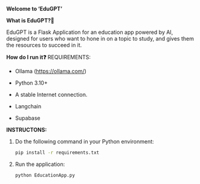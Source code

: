 **Welcome to ‘EduGPT’**

**What is EduGPT?🔗**

EduGPT is a Flask Application for an education app powered by AI, designed for users who want to hone in on a topic to study, and gives them the resources to succeed in it. 

**How do I run it❓**
REQUIREMENTS:

- Ollama (https://ollama.com/)

- Python 3.10+

- A stable Internet connection.

- Langchain

- Supabase

**INSTRUCTONS:**

1. Do the following command in your Python environment:

   ```bash
   pip install -r requirements.txt
   ```

2. Run the application:

   ```bash
   python EducationApp.py
   ```
